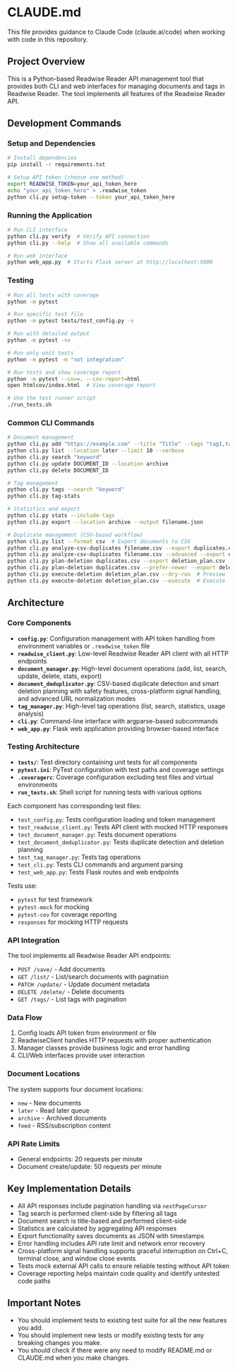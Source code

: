 # CLAUDE.md

This file provides guidance to Claude Code (claude.ai/code) when working with code in this repository.

## Project Overview

This is a Python-based Readwise Reader API management tool that provides both CLI and web interfaces for managing documents and tags in Readwise Reader. The tool implements all features of the Readwise Reader API.

## Development Commands

### Setup and Dependencies
```bash
# Install dependencies
pip install -r requirements.txt

# Setup API token (choose one method)
export READWISE_TOKEN=your_api_token_here
echo "your_api_token_here" > .readwise_token
python cli.py setup-token --token your_api_token_here
```

### Running the Application
```bash
# Run CLI interface
python cli.py verify  # Verify API connection
python cli.py --help  # Show all available commands

# Run web interface
python web_app.py  # Starts Flask server at http://localhost:5000
```

### Testing
```bash
# Run all tests with coverage
python -m pytest

# Run specific test file
python -m pytest tests/test_config.py -v

# Run with detailed output
python -m pytest -vv

# Run only unit tests
python -m pytest -m "not integration"

# Run tests and show coverage report
python -m pytest --cov=. --cov-report=html
open htmlcov/index.html  # View coverage report

# Use the test runner script
./run_tests.sh
```

### Common CLI Commands
```bash
# Document management
python cli.py add "https://example.com" --title "Title" --tags "tag1,tag2"
python cli.py list --location later --limit 10 --verbose
python cli.py search "keyword"
python cli.py update DOCUMENT_ID --location archive
python cli.py delete DOCUMENT_ID

# Tag management  
python cli.py tags --search "keyword"
python cli.py tag-stats

# Statistics and export
python cli.py stats --include-tags
python cli.py export --location archive --output filename.json

# Duplicate management (CSV-based workflow)
python cli.py list --format csv  # Export documents to CSV
python cli.py analyze-csv-duplicates filename.csv --export duplicates.csv
python cli.py analyze-csv-duplicates filename.csv --advanced --export duplicates_advanced.csv  # Advanced: removes query strings
python cli.py plan-deletion duplicates.csv --export deletion_plan.csv
python cli.py plan-deletion duplicates.csv --prefer-newer --export deletion_plan.csv  # Prefer newer documents
python cli.py execute-deletion deletion_plan.csv --dry-run  # Preview
python cli.py execute-deletion deletion_plan.csv --execute  # Execute
```

## Architecture

### Core Components

- **`config.py`**: Configuration management with API token handling from environment variables or `.readwise_token` file
- **`readwise_client.py`**: Low-level Readwise Reader API client with all HTTP endpoints
- **`document_manager.py`**: High-level document operations (add, list, search, update, delete, stats, export)
- **`document_deduplicator.py`**: CSV-based duplicate detection and smart deletion planning with safety features, cross-platform signal handling, and advanced URL normalization modes
- **`tag_manager.py`**: High-level tag operations (list, search, statistics, usage analysis)
- **`cli.py`**: Command-line interface with argparse-based subcommands
- **`web_app.py`**: Flask web application providing browser-based interface

### Testing Architecture

- **`tests/`**: Test directory containing unit tests for all components
- **`pytest.ini`**: PyTest configuration with test paths and coverage settings
- **`.coveragerc`**: Coverage configuration excluding test files and virtual environments
- **`run_tests.sh`**: Shell script for running tests with various options

Each component has corresponding test files:
- `test_config.py`: Tests configuration loading and token management
- `test_readwise_client.py`: Tests API client with mocked HTTP responses
- `test_document_manager.py`: Tests document operations
- `test_document_deduplicator.py`: Tests duplicate detection and deletion planning
- `test_tag_manager.py`: Tests tag operations
- `test_cli.py`: Tests CLI commands and argument parsing
- `test_web_app.py`: Tests Flask routes and web endpoints

Tests use:
- `pytest` for test framework
- `pytest-mock` for mocking
- `pytest-cov` for coverage reporting
- `responses` for mocking HTTP requests

### API Integration

The tool implements all Readwise Reader API endpoints:
- `POST /save/` - Add documents
- `GET /list/` - List/search documents with pagination
- `PATCH /update/` - Update document metadata
- `DELETE /delete/` - Delete documents  
- `GET /tags/` - List tags with pagination

### Data Flow

1. Config loads API token from environment or file
2. ReadwiseClient handles HTTP requests with proper authentication
3. Manager classes provide business logic and error handling
4. CLI/Web interfaces provide user interaction

### Document Locations

The system supports four document locations:
- `new` - New documents
- `later` - Read later queue
- `archive` - Archived documents  
- `feed` - RSS/subscription content

### API Rate Limits

- General endpoints: 20 requests per minute
- Document create/update: 50 requests per minute

## Key Implementation Details

- All API responses include pagination handling via `nextPageCursor`
- Tag search is performed client-side by filtering all tags
- Document search is title-based and performed client-side
- Statistics are calculated by aggregating API responses
- Export functionality saves documents as JSON with timestamps
- Error handling includes API rate limit and network error recovery
- Cross-platform signal handling supports graceful interruption on Ctrl+C, terminal close, and window close events
- Tests mock external API calls to ensure reliable testing without API token
- Coverage reporting helps maintain code quality and identify untested code paths

## Important Notes

- You should implement tests to existing test suite for all the new features you add.
- You should implement new tests or modify existing tests for any breaking changes you make.
- You should check if there were any need to modify README.md or CLAUDE.md when you make changes.